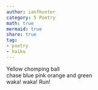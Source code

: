 ```yaml
---
author: ianfhunter
category: 5 Poetry
math: true
mermaid: true
share: true
tag:
- poetry
- haiku
---
```


Yellow chomping ball  
chase blue pink orange and green  
waka! waka! Run!